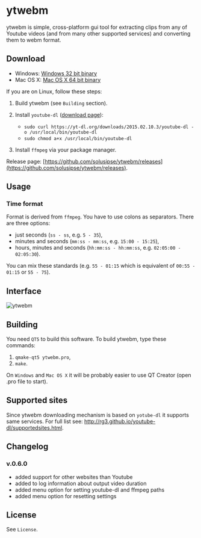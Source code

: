 # ytwebm
ytwebm is simple, cross-platform gui tool for extracting clips from any of Youtube videos (and from many other supported services) and converting them to webm format.

## Download
- Windows: [Windows 32 bit binary](https://github.com/solusipse/ytwebm/releases/download/0.5.0/ytwebm-windows-32-rc1-0.5.0.7z)
- Mac OS X: [Mac OS X 64 bit binary](https://github.com/solusipse/ytwebm/releases/download/0.5.0/ytwebm-osx-64-rc1-0.5.0.dmg)

If you are on Linux, follow these steps:

1. Build ytwebm (see `Building` section).
2. Install `youtube-dl` ([download page](http://rg3.github.io/youtube-dl/download.html)):

    - `sudo curl https://yt-dl.org/downloads/2015.02.10.3/youtube-dl -o /usr/local/bin/youtube-dl`
    - `sudo chmod a+x /usr/local/bin/youtube-dl`
    
3. Install `ffmpeg` via your package manager.

Release page: [https://github.com/solusipse/ytwebm/releases](https://github.com/solusipse/ytwebm/releases).

## Usage
### Time format
Format is derived from `ffmpeg`. You have to use colons as separators. There are three options:
- just seconds (`ss - ss`, e.g. `5 - 35`),
- minutes and seconds (`mm:ss - mm:ss`, e.g. `15:00 - 15:25`),
- hours, minutes and seconds (`hh:mm:ss - hh:mm:ss`, e.g. `02:05:00 - 02:05:30`).

You can mix these standards (e.g. `55 - 01:15` which is equivalent of `00:55 - 01:15` or `55 - 75`).

## Interface
![ytwebm](http://solusipse.net/misc/ytwebm.png)

## Building
You need `QT5` to build this software. To build ytwebm, type these commands:

1. `qmake-qt5 ytwebm.pro`,
2. `make`.

On `Windows` and `Mac OS X` it will be probably easier to use QT Creator (open .pro file to start).

## Supported sites
Since ytwebm downloading mechanism is based on `yotube-dl` it supports same services. For full list see: http://rg3.github.io/youtube-dl/supportedsites.html.

## Changelog

### v.0.6.0
- added support for other websites than Youtube
- added to log information about output video duration
- added menu option for setting youtube-dl and ffmpeg paths
- added menu option for resetting settings

## License
See `License`.
